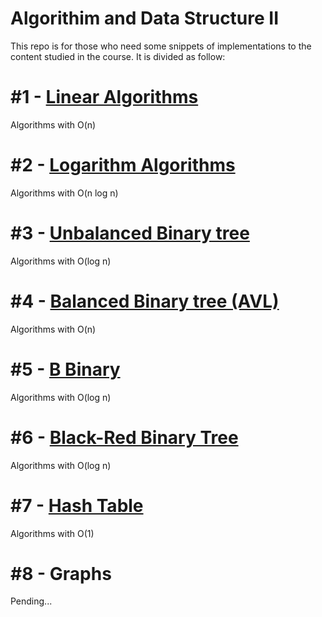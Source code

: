 # Algorithim and Data Structure II

This repo is for those who need some snippets of implementations to the content studied in the course. It is divided as follow:

# #1 - [Linear Algorithms](https://github.com/reberthkss/Algoritim-and-Data-Structure-II/tree/master/%23%201%20Metodos%20de%20Ordena%C3%A7%C3%A3o%20lineares)
Algorithms with O(n)
# #2 - [Logarithm Algorithms](https://github.com/reberthkss/Algoritim-and-Data-Structure-II/tree/master/%23%202%20Metodos%20de%20Ordena%C3%A7%C3%A3o%20nlogn)
Algorithms with O(n log n)
# #3 - [Unbalanced Binary tree](https://github.com/reberthkss/Algoritim-and-Data-Structure-II/tree/master/%23%203%20Arvore%20Binaria)
Algorithms with O(log n)
# #4 - [Balanced Binary tree (AVL)](https://github.com/reberthkss/Algoritim-and-Data-Structure-II/tree/master/%23%204%20Arvore%20AVL)
Algorithms with O(n)
# #5 - [B Binary](https://github.com/reberthkss/Algoritim-and-Data-Structure-II/tree/master/%23%205%20%C3%81rvore%20B)
Algorithms with O(log n)
# #6 - [Black-Red Binary Tree](https://github.com/reberthkss/Algoritim-and-Data-Structure-II/tree/master/%23%206%20Arvore%20do%20Flamengo)
Algorithms with O(log n)
# #7 - [Hash Table](https://github.com/reberthkss/Algoritim-and-Data-Structure-II/tree/master/%23%207%20Tabela%20Hash)
Algorithms with O(1)
# #8 - Graphs
Pending...
